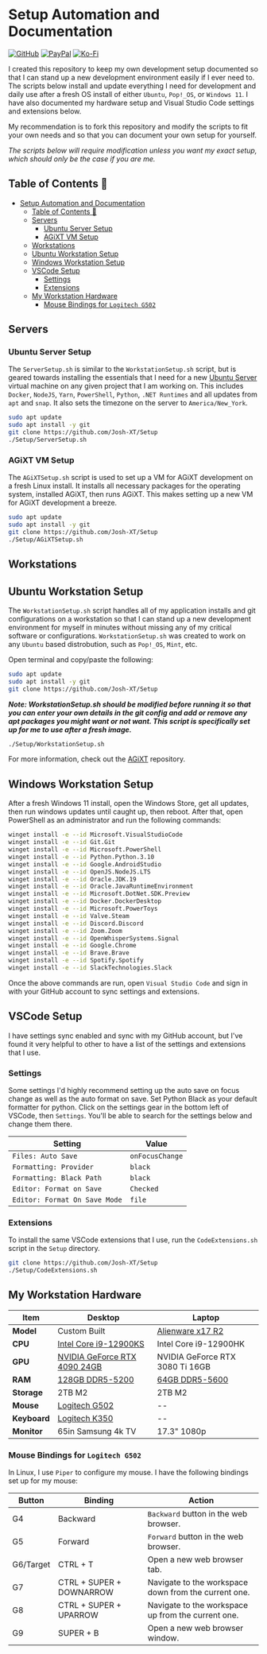 # Setup Automation and Documentation

[![GitHub](https://img.shields.io/badge/GitHub-Sponsor%20Josh%20XT-blue?logo=github&style=plastic)](https://github.com/sponsors/Josh-XT) [![PayPal](https://img.shields.io/badge/PayPal-Sponsor%20Josh%20XT-blue.svg?logo=paypal&style=plastic)](https://paypal.me/joshxt) [![Ko-Fi](https://img.shields.io/badge/Kofi-Sponsor%20Josh%20XT-blue.svg?logo=kofi&style=plastic)](https://ko-fi.com/joshxt)

I created this repository to keep my own development setup documented so that I can stand up a new development environment easily if I ever need to.  The scripts below install and update everything I need for development and daily use after a fresh OS install of either `Ubuntu`, `Pop!_OS`, or `Windows 11`. I have also documented my hardware setup and Visual Studio Code settings and extensions below.

My recommendation is to fork this repository and modify the scripts to fit your own needs and so that you can document your own setup for yourself.

_The scripts below will require modification unless you want my exact setup, which should only be the case if you are me._

## Table of Contents 📖

- [Setup Automation and Documentation](#setup-automation-and-documentation)
  - [Table of Contents 📖](#table-of-contents-)
  - [Servers](#servers)
    - [Ubuntu Server Setup](#ubuntu-server-setup)
    - [AGiXT VM Setup](#agixt-vm-setup)
  - [Workstations](#workstations)
  - [Ubuntu Workstation Setup](#ubuntu-workstation-setup)
  - [Windows Workstation Setup](#windows-workstation-setup)
  - [VSCode Setup](#vscode-setup)
    - [Settings](#settings)
    - [Extensions](#extensions)
  - [My Workstation Hardware](#my-workstation-hardware)
    - [Mouse Bindings for `Logitech G502`](#mouse-bindings-for-logitech-g502)

## Servers

### Ubuntu Server Setup

The `ServerSetup.sh` is similar to the `WorkstationSetup.sh` script, but is geared towards installing the essentials that I need for a new [Ubuntu Server](https://ubuntu.com/download/server) virtual machine on any given project that I am working on.  This includes `Docker`, `NodeJS`, `Yarn`, `PowerShell`, `Python`, `.NET Runtimes` and all updates from `apt` and `snap`.  It also sets the timezone on the server to `America/New_York`.

```bash
sudo apt update
sudo apt install -y git
git clone https://github.com/Josh-XT/Setup
./Setup/ServerSetup.sh
```

### AGiXT VM Setup

The `AGiXTSetup.sh` script is used to set up a VM for AGiXT development on a fresh Linux install. It installs all necessary packages for the operating system, installed AGiXT, then runs AGiXT. This makes setting up a new VM for AGiXT development a breeze.

```bash
sudo apt update
sudo apt install -y git
git clone https://github.com/Josh-XT/Setup
./Setup/AGiXTSetup.sh
```

## Workstations

## Ubuntu Workstation Setup

The `WorkstationSetup.sh` script handles all of my application installs and git configurations on a workstation so that I can stand up a new development environment for myself in minutes without missing any of my critical software or configurations.  `WorkstationSetup.sh` was created to work on any `Ubuntu` based distrobution, such as `Pop!_OS`, `Mint`, etc.

Open terminal and copy/paste the following:

```bash
sudo apt update
sudo apt install -y git
git clone https://github.com/Josh-XT/Setup
```

_**Note: WorkstationSetup.sh should be modified before running it so that you can enter your own details in the git config and add or remove any apt packages you might want or not want.  This script is specifically set up for me to use after a fresh image.**_

```bash
./Setup/WorkstationSetup.sh
```

For more information, check out the [AGiXT](https://github.com/Josh-XT/AGiXT) repository.

## Windows Workstation Setup

After a fresh Windows 11 install, open the Windows Store, get all updates, then run windows updates until caught up, then reboot.  After that, open PowerShell as an administrator and run the following commands:

```bash
winget install -e --id Microsoft.VisualStudioCode
winget install -e --id Git.Git
winget install -e --id Microsoft.PowerShell
winget install -e --id Python.Python.3.10
winget install -e --id Google.AndroidStudio
winget install -e --id OpenJS.NodeJS.LTS
winget install -e --id Oracle.JDK.19
winget install -e --id Oracle.JavaRuntimeEnvironment
winget install -e --id Microsoft.DotNet.SDK.Preview
winget install -e --id Docker.DockerDesktop
winget install -e --id Microsoft.PowerToys
winget install -e --id Valve.Steam
winget install -e --id Discord.Discord
winget install -e --id Zoom.Zoom
winget install -e --id OpenWhisperSystems.Signal
winget install -e --id Google.Chrome
winget install -e --id Brave.Brave
winget install -e --id Spotify.Spotify
winget install -e --id SlackTechnologies.Slack
```

Once the above commands are run, open `Visual Studio Code` and sign in with your GitHub account to sync settings and extensions.

## VSCode Setup

I have settings sync enabled and sync with my GitHub account, but I've found it very helpful to other to have a list of the settings and extensions that I use.

### Settings

Some settings I'd highly recommend setting up the auto save on focus change as well as the auto format on save.  Set Python Black as your default formatter for python.  Click on the settings gear in the bottom left of VSCode, then `Settings`.  You'll be able to search for the settings below and change them there.

| Setting                       | Value             |
|-------------------------------|-------------------|
| `Files: Auto Save`            | `onFocusChange`   |
| `Formatting: Provider`        | `black`           |
| `Formatting: Black Path`      | `black`           |
| `Editor: Format on Save`      | `Checked`         |
| `Editor: Format On Save Mode` | `file`            |

### Extensions

To install the same VSCode extensions that I use, run the `CodeExtensions.sh` script in the `Setup` directory.

```bash
git clone https://github.com/Josh-XT/Setup
./Setup/CodeExtensions.sh
```

## My Workstation Hardware

| Item  | Desktop | Laptop |
|-------------------|-------------------|-------------------|
| **Model**             | Custom Built | [Alienware x17 R2](https://www.microcenter.com/product/647646/dell-alienware-x17-r2-173-gaming-laptop-computer-white) |
| **CPU**               | [Intel Core i9-12900KS](https://ark.intel.com/content/www/us/en/ark/products/225916/intel-core-i912900ks-processor-30m-cache-up-to-5-50-ghz.html)   | Intel Core i9-12900HK |
| **GPU**               | [NVIDIA GeForce RTX 4090 24GB](https://www.asus.com/us/motherboards-components/graphics-cards/tuf-gaming/tuf-rtx4090-o24g-gaming/) | NVIDIA GeForce RTX 3080 Ti 16GB |
| **RAM**               | [128GB DDR5-5200](https://www.gskill.com/product/165/377/1649665420/F5-5200J3636D32GX2-RS5W-F5-5200J3636D32GA2-RS5W) | [64GB DDR5-5600](https://www.microcenter.com/product/661345/crucial-64gb-(2-x-32gb)-ddr5-5600-pc5-44800-cl46-dual-channel-laptop-memory-kit-ct2k32g56c46s5-black) |
| **Storage**           | 2TB M2 | 2TB M2 |
| **Mouse**             | [Logitech G502](https://www.logitechg.com/en-us/products/gaming-mice/g502-hero-gaming-mouse.910-005469.html) | -- |
| **Keyboard**          | [Logitech K350](https://www.logitech.com/en-us/products/keyboards/k350-wave-ergonomic.920-001996.html) | -- |
| **Monitor**           | 65in Samsung 4k TV | 17.3" 1080p |

### Mouse Bindings for `Logitech G502`

In Linux, I use `Piper` to configure my mouse.  I have the following bindings set up for my mouse:

| Button | Binding | Action |
|--------|--------|------|
| G4 | Backward | `Backward` button in the web browser. |
| G5 | Forward | `Forward` button in the web browser. |
| G6/Target | CTRL + T | Open a new web browser tab. |
| G7 | CTRL + SUPER + DOWNARROW | Navigate to the workspace down from the current one. |
| G8 | CTRL + SUPER + UPARROW | Navigate to the workspace up from the current one. |
| G9 | SUPER + B | Open a new web browser window. |
